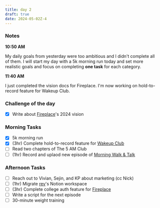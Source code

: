 ```yaml
---
title: day 2
draft: true
date: 2024-05-02Z-4
---
```


### Notes

**10:50 AM**

My daily goals from yesterday were too ambitious and I didn't complete all of them. I will start my day with a 5k morning run today and set more realistic goals and focus on completing **one task** for each category.

**11:40 AM**

I just completed the vision docs for Fireplace. I'm now working on hold-to-record feature for Wakeup Club.

### Challenge of the day

- [x] Write about [Fireplace](https://makefireplace.com)'s 2024 vision

### Morning Tasks

- [x] 5k morning run
- [x] (3hr) Complete hold-to-record feature for [Wakeup Club](https://wakeupclubapp.com)
- [ ] Read two chapters of The 5 AM Club
- [ ] (1hr) Record and uplaod new episode of [Morning Walk & Talk](https://www.youtube.com/playlist?list=PLV4wvVQg3Ij9KLKERa1giDFAV5UQ4e9yg)

### Afternoon Tasks

- [ ] Reach out to Vivian, Sejin, and KP about marketing (cc Nick)
- [ ] (1hr) Migrate [rev](https://rev.school)'s Notion workspace
- [ ] (3hr) Complete college auth feature for [Fireplace](https://makefireplace.com)
- [ ] Write a script for the next episode
- [ ] 30-minute weight training
